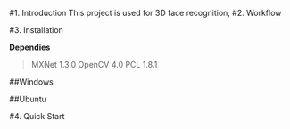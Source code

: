 #1. Introduction
This project is used for 3D face recognition,
#2. Workflow

#3. Installation

**Dependies**
>MXNet 1.3.0
OpenCV 4.0
PCL 1.8.1

##Windows

##Ubuntu

#4. Quick Start